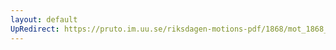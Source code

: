 ```yaml
---
layout: default
UpRedirect: https://pruto.im.uu.se/riksdagen-motions-pdf/1868/mot_1868__ak__326.pdf
---
```

